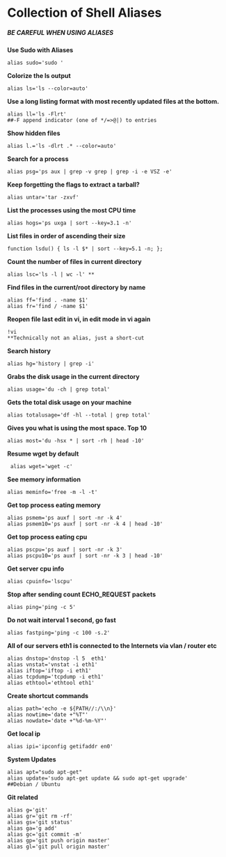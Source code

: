 # Collection of Shell Aliases

##### BE CAREFUL WHEN USING ALIASES

**Use Sudo with Aliases**

```
alias sudo='sudo '
```

**Colorize the ls output**
```
alias ls='ls --color=auto'
```

**Use a long listing format with most recently updated files at the bottom.**
```
alias ll='ls -Flrt'
##-F append indicator (one of */=>@|) to entries
```

**Show hidden files**
```
alias l.='ls -dlrt .* --color=auto'
```

**Search for a process**
```
alias psg='ps aux | grep -v grep | grep -i -e VSZ -e'
```

**Keep forgetting the flags to extract a tarball?**
```
alias untar='tar -zxvf'
```

**List the processes using the most CPU time**
```
alias hogs='ps uxga | sort --key=3.1 -n'
```

**List files in order of ascending their size**
```
function lsdu() { ls -l $* | sort --key=5.1 -n; };
```

**Count the number of files in current directory**
```
alias lsc='ls -l | wc -l' **
```

**Find files in the current/root directory by name**
```
alias ff='find . -name $1'
alias fr='find / -name $1'
```

**Reopen file last edit in vi, in edit mode in vi again**
```
!vi
**Technically not an alias, just a short-cut
```
**Search history**
```
alias hg='history | grep -i'
```
**Grabs the disk usage in the current directory**
```
alias usage='du -ch | grep total'
```

**Gets the total disk usage on your machine**
```
alias totalusage='df -hl --total | grep total'
```

**Gives you what is using the most space. Top 10**
```
alias most='du -hsx * | sort -rh | head -10'
```

**Resume wget by default**
```
 alias wget='wget -c'
```

**See memory information**
```
alias meminfo='free -m -l -t'
```
 
**Get top process eating memory**
```
alias psmem='ps auxf | sort -nr -k 4'
alias psmem10='ps auxf | sort -nr -k 4 | head -10'
```
 
**Get top process eating cpu**
```
alias pscpu='ps auxf | sort -nr -k 3'
alias pscpu10='ps auxf | sort -nr -k 3 | head -10'
```
 
**Get server cpu info**
```
alias cpuinfo='lscpu'
```
**Stop after sending count ECHO_REQUEST packets**
 ```
 alias ping='ping -c 5'
 ```
**Do not wait interval 1 second, go fast**
```
alias fastping='ping -c 100 -s.2'
```
**All of our servers eth1 is connected to the Internets via vlan / router etc**
```
alias dnstop='dnstop -l 5  eth1'
alias vnstat='vnstat -i eth1'
alias iftop='iftop -i eth1'
alias tcpdump='tcpdump -i eth1'
alias ethtool='ethtool eth1'
```

**Create shortcut commands**
```
alias path='echo -e ${PATH//:/\\n}'
alias nowtime='date +"%T"'
alias nowdate='date +"%d-%m-%Y"'
```

**Get local ip**
```
alias ipi='ipconfig getifaddr en0'
```

**System Updates**
```
alias apt="sudo apt-get"
alias update='sudo apt-get update && sudo apt-get upgrade'
##Debian / Ubuntu 
```

**Git related**
```
alias g='git'
alias gr='git rm -rf'
alias gs='git status'
alias ga='g add'
alias gc='git commit -m'
alias gp='git push origin master'
alias gl='git pull origin master'
```